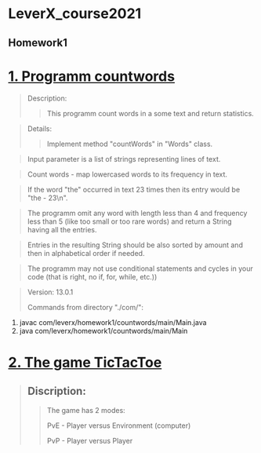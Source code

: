 # LeverX_course2021

## Homework1

# [1. Programm countwords](https://github.com/lipik75/LeverX_course2021/tree/master/src/main/java/com/leverx/homework1/countwords)

>Description:
>>This programm count words in a some text and return statistics.

>Details:
>>Implement  method "countWords" in "Words" class.

>Input parameter is a list of strings representing lines of text.

>Count words - map lowercased words to its frequency in text.

>If the word "the" occurred in text 23 times then its entry would be "the - 23\n".

>The programm omit any word with length less than 4 and frequency less than 5 (like too small or too rare words) and return a String having all the entries.

>Entries in the resulting String should be also sorted by amount and then in alphabetical order if needed.

>The programm may not use conditional statements and cycles in your code (that is right, no if, for, while, etc.))

>Version: 13.0.1
>
>Commands from directory "./com/":
1) javac com/leverx/homework1/countwords/main/Main.java
2) java com/leverx/homework1/countwords/main/Main


# [2. The game TicTacToe](https://github.com/lipik75/LeverX_course2021/tree/master/src/main/java/com/leverx/homework1/game)
> ## Discription:
> 
>>The game has 2 modes:
>>
>>PvE - Player versus Environment (computer)
>>
>>PvP - Player versus Player
